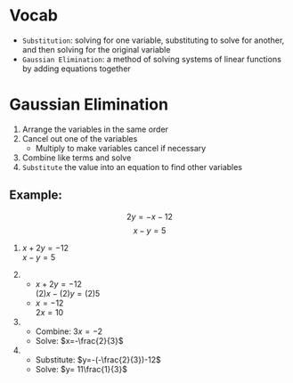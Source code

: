 # Vocab
- `Substitution`: solving for one variable, substituting to solve for another, and then solving for the original variable
- `Gaussian Elimination`: a method of solving systems of linear functions by adding equations together

# Gaussian Elimination
1. Arrange the variables in the same order
2. Cancel out one of the variables
	- Multiply to make variables cancel if necessary
3. Combine like terms and solve
4. `Substitute` the value into an equation to find other variables

## Example:
$$2y=-x-12$$
$$x-y=5$$

1. $x+2y=-12$<br>$x-y=5$

2. 
	- $x+2y=-12$<br>$(2)x-(2)y=(2)5$
	- $x=-12$<br>$2x=10$

3. 
	- Combine: $3x=-2$
	- Solve: $x=-\frac{2}{3}$

4. 
	- Substitute: $y=-(-\frac{2}{3})-12$
	- Solve: $y= 11\frac{1}{3}$